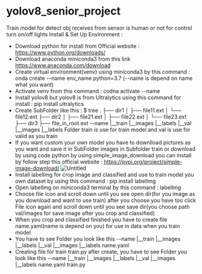 # yolov8_senior_project
Train model for detect obj receives from sensor is human or not for control turn on/off lights
Install & Set Up Environment : 
  - Download python for install from Official website : https://www.python.org/downloads/ 
  - Download anaconda miniconda3 from this link https://www.anaconda.com/download
  - Create virtual environment(venv) using miniconda3 by this command : onda create --name env_name python=3.7 (--name is depend on name what you want)
  - Activate venv from this command : codna activate --name
  - Install yolov8 but yolov8 is from Ultralytics using this command for install : pip install ultralytics
  - Create SubFolder like this :
    $ tree
.
├── dir1
│   ├── file11.ext
│   └── file12.ext
├── dir2
│   ├── file21.ext
│   ├── file22.ext
│   └── file23.ext
├── dir3
├── file_in_root.ext
    --name
      |__train
         |__images
         |__labels
      |__val
         |__images
         |__labels
    Folder train is use for train model and val is use for valid as you train
  - If you want custom your own model you have to downlload pictures as you want and save it in SubFolder images in Subfolder train or download by using code python by using simple_image_download you can install by follow step this official website : https://pypi.org/project/simple-image-download/
  ![Untitled](https://github.com/supaphol170/yolov8_senior_project/assets/124768326/f03cdbf8-6ed1-4d0b-88bf-511c2bba4348)
  - Install labelImg for crop image and classified and use to train model you own dataset by using this command : pip install labelImg
  - Open labelImg on miniconda3 terminal by this command : labelImg
  - Choose file icon and scroll down until you see open dir(for you image as you download and want to use train) after you choose you have too click File icon again and scroll down until you see save dir(you choose path val/images for save image after you crop and classified)
  - When you crop and classified finished you have to create file name.yaml(name is depend on you) for use in data when you train model
  - You have to see Folder you look like this
    --name
      |__train
         |__images
         |__labels
      |__val
         |__images
         |__labels
      name.yaml
  - Creating file for train train.py after create, you have to see Folder you look like this
    --name
      |__train
         |__images
         |__labels
      |__val
         |__images
         |__labels
      name.yaml
      train.py
